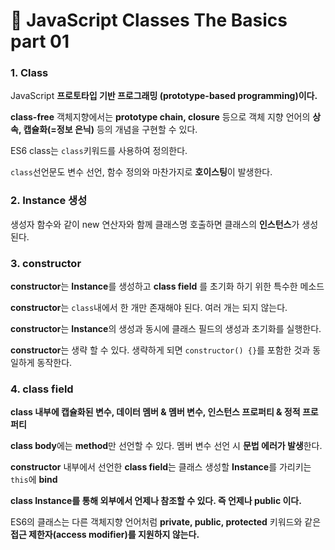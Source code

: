 # 📄 JavaScript Classes The Basics part 01

### 1. Class 

JavaScript **프로토타입 기반 프로그래밍 \(prototype-based programming\)이다.**

**class-free** 객체지향에서는 **prototype chain, closure** 등으로 객체 지향 언어의 **상속,  캡슐화\(=정보 은닉\)** 등의 개념을 구현할 수 있다.

ES6 class는 `class`키워드를 사용하여 정의한다.

`class`선언문도 변수 선언, 함수 정의와 마찬가지로 **호이스팅**이 발생한다.

### 2. **Instance 생성**

생성자 함수와 같이 new 연산자와 함께 클래스명 호출하면 클래스의 **인스턴스**가 생성된다.

### 3. constructor 

**constructor**는 **Instance**를 생성하고 **class field** 를 초기화 하기 위한 특수한 메소드

**constructor**는 `class`내에서 한 개만 존재해야 된다. 여러 개는 되지 않는다.

**constructor**는 **Instance**의 생성과 동시에 클래스 필드의 생성과 초기화를 실행한다.

**constructor**는 생략 할 수 있다. 생략하게 되면 `constructor() {}`를 포함한 것과 동일하게 동작한다.

### 4. class field

**class 내부에 캡슐화된 변수, 데이터 멤버 & 멤버 변수, 인스턴스 프로퍼티 & 정적 프로퍼티**

**class body**에는 **method**만 선언할 수 있다. 멤버 변수 선언 시 **문법 에러가 발생**한다.

**constructor** 내부에서 선언한 **class field**는 클래스 생성할 **Instance**를 가리키는 `this`에 **bind**

**class Instance를 통해 외부에서 언제나 참조할 수 있다. 즉 언제나 public 이다.**

ES6의 클래스는 다른 객체지향 언어처럼 **private, public, protected** 키워드와 같은 **접근 제한자\(access modifier\)를 지원하지 않는다.**

